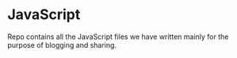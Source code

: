 JavaScript
==========

Repo contains all the JavaScript files we have written mainly for the purpose of blogging and sharing.
